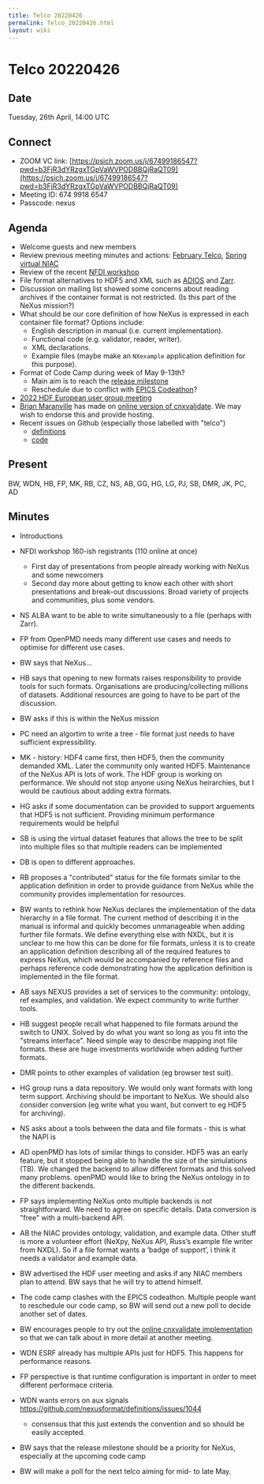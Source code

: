 ```yaml
---
title: Telco 20220426
permalink: Telco_20220426.html
layout: wiki
---
```

Telco 20220426
==============

Date
----

Tuesday, 26th April, 14:00 UTC

<!-- end of autogeneration -->

Connect
-------
* ZOOM VC link: [https://psich.zoom.us/j/67499186547?pwd=b3FjR3dYRzgxTGpVaWVPODBBQjRaQT09](https://psich.zoom.us/j/67499186547?pwd=b3FjR3dYRzgxTGpVaWVPODBBQjRaQT09)
* Meeting ID: 674 9918 6547
* Passcode: nexus

Agenda
------

* Welcome guests and new members
* Review previous meeting minutes and actions: [February Telco](Telco_20220225.html), [Spring virtual NIAC](https://www.nexusformat.org/NIAC2022_spring.html)
* Review of the recent [NFDI workshop](https://events.hifis.net/event/323/)
* File format alternatives to HDF5 and XML such as [ADIOS](https://csmd.ornl.gov/software/adios2) and [Zarr](https://zarr.readthedocs.io/en/stable/).
 * Discussion on mailing list showed some concerns about reading archives if the container format is not restricted. (Is this part of the NeXus mission?)
 * What should be our core definition of how NeXus is expressed in each container file format? Options include:
   * English description in manual (i.e. current implementation).
   * Functional code (e.g. validator, reader, writer).
   * XML declarations.
   * Example files (maybe make an `NXexample` application definition for this purpose).
* Format of Code Camp during week of May 9-13th?
   * Main aim is to reach the [release milestone](https://github.com/nexusformat/definitions/milestone/12)
   * Reschedule due to conflict with [EPICS Codeathon](https://events.bizzabo.com/lcls-codeathon-2022/home)?
* [2022 HDF European user group meeting](https://www.hdfgroup.org/hug/europeanhug22/)
* [Brian Maranville](https://www.nist.gov/people/brian-b-maranville) has made on [online version of cnxvalidate](https://bmaranville.github.io/cnxvalidate-web/). We may wish to endorse this and provide hosting.
* Recent issues on Github (especially those labelled with "telco")
  * [definitions](https://github.com/nexusformat/definitions/issues?q=is%3Aopen+is%3Aissue)
  * [code](https://github.com/nexusformat/code/issues?q=is%3Aopen+is%3Aissue)

Present
-------
BW, WDN, HB, FP, MK, RB, CZ, NS, AB, GG, HG, LG, PJ, SB, DMR, JK, PC, AD


Minutes
-------
* Introductions
* NFDI workshop 160-ish registrants (110 online at once)
   * First day of presentations from people already working with NeXus and some newcomers
   * Second day more about getting to know each other with short presentations and break-out discussions. Broad variety of projects and communities, plus some vendors.
* NS ALBA want to be able to write simultaneously to a file (perhaps with Zarr).
* FP from OpenPMD needs many different use cases and needs to optimise for different use cases.
* BW says that NeXus...
* HB says that opening to new formats raises responsibility to provide tools for  such formats. Organisations are producing/collecting millions of datasets. Additional resources are going to have to be part of the discussion.
* BW asks if this is within the NeXus mission
* PC need an algortim to write a tree - file format just needs to have sufficient expressibility.
* MK - history: HDF4 came first, then HDF5, then the community demanded XML. Later the community only wanted HDF5. Maintenance of the NeXus API is lots of work. The HDF group is working on performance. We should not stop anyone using NeXus heirarchies, but I would be cautious about adding extra formats.
* HG asks if some documentation can be provided to support arguements that HDF5 is not sufficient. Providing minimum performance requirements would be helpful
* SB is using the virtual dataset features that allows the tree to be split into multiple files so that multiple readers can be implemented
* DB is open to different approaches.
* RB proposes a "contributed" status for the file formats similar to the application definition in order to provide guidance from NeXus while the community provides implementation for resources.
* BW wants to rethink how NeXus declares the implementation of the data hierarchy in a file format. The current method of describing it in the manual is informal and quickly becomes unmanageable when adding further file formats. We define everything else with NXDL, but it is unclear to me how this can be done for file formats, unless it is to create an application definition describing all of the required features to express NeXus, which would be accompanied by reference files and perhaps reference code demonstrating how the application definition is implemented in the file format.
* AB says NEXUS provides a set of services to the community: ontology, ref examples, and validation. We expect community to write further tools.
* HB suggest people recall what happened to file formats around the switch to UNIX. Solved by do what you want so long as you fit into the "streams interface". Need simple way to describe mapping inot file formats. these are huge investments worldwide when adding further formats.
*  DMR points to other examples of validation (eg browser test suit).
*  HG group runs a data repository. We would only want formats with long term support. Archiving should be important to NeXus. We should also consider conversion (eg write what you want, but convert to eg HDF5 for archiving).
* NS asks about a tools between the data and file formats - this is what the NAPI is
* AD openPMD has lots of similar things to consider. HDF5 was an early feature, but it stopped being able to handle the size of the simulations (TB). We changed the backend to allow different formats and this solved many problems. openPMD would like to bring the NeXus ontology in to the different backends.
* FP says implementing NeXus onto multiple backends is not straightforward. We need to agree on specific details. Data conversion is "free" with a multi-backend API.
* AB the NIAC provides ontology, validation, and example data. Other stuff is more a volunteer effort (NeXpy, NeXus API, Russ’s example file writer from NXDL). So if a file format wants a ‘badge of support’, i think it needs a validator and example data. 


* BW advertised the HDF user meeting and asks if any NIAC members plan to attend. BW says that he will try to attend himself.
* The code camp clashes with the EPICS codeathon. Multiple people want to reschedule our code camp, so BW will send out a new poll to decide another set of dates.
* BW encourages people to try out the [online cnxvalidate implementation](https://bmaranville.github.io/cnxvalidate-web/) so that we can talk about in more detail at another meeting.
* WDN ESRF already has multiple APIs just for HDF5. This happens for performance reasons.
* FP perspective is that runtime configuration is important in order to meet different performace criteria.


* WDN wants errors on aux signals https://github.com/nexusformat/definitions/issues/1044
   * consensus that this just extends the convention and so should be easily accepted.


* BW says that the release milestone should be a priority for NeXus, especially at the upcoming code camp
* BW will make a poll for the next telco aiming for mid- to late May.


